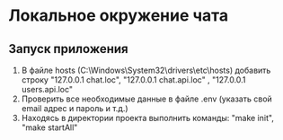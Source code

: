 # Локальное окружение чата

## Запуск приложения

1) В файле hosts (C:\Windows\System32\drivers\etc\hosts) добавить строку "127.0.0.1 chat.loc", "127.0.0.1 chat.api.loc"
   , "127.0.0.1 users.api.loc"
2) Проверить все необходимые данные в файле .env (указать свой email адрес и пароль и т.д.)
3) Находясь в директории проекта выполнить команды: "make init", "make startAll"
